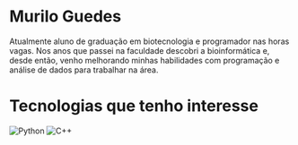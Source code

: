 # Murilo Guedes

Atualmente aluno de graduação em biotecnologia e programador nas horas vagas. Nos anos que passei na faculdade descobri a bioinformática e, desde então, venho melhorando minhas habilidades com programação e análise de dados para trabalhar na área.  

# Tecnologias que tenho interesse

![Python](https://img.shields.io/badge/Python-000?style=for-the-badge&logo=python)
![C++](https://img.shields.io/badge/C%2B%2B-000?style=for-the-badge&logo=c%2B%2B&logoColor=00599C)
